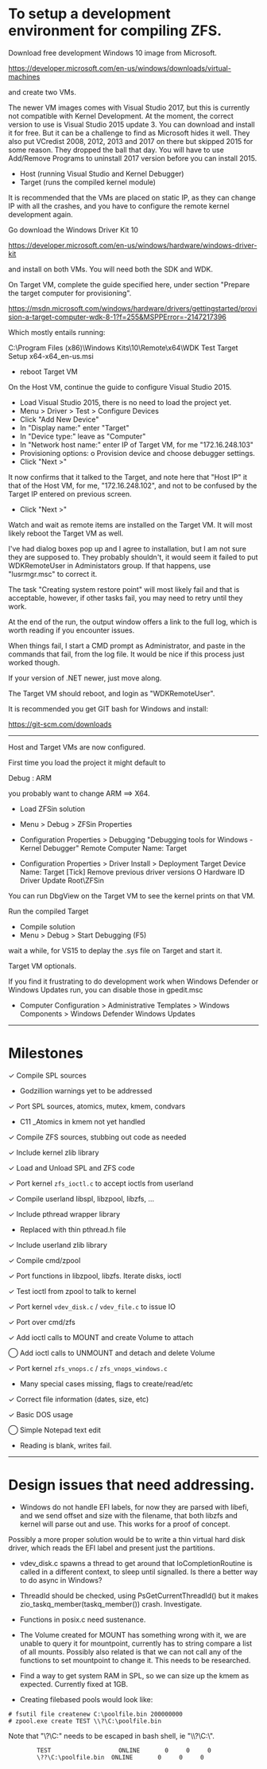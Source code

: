 
# To setup a development environment for compiling ZFS.


Download free development Windows 10 image from Microsoft.

https://developer.microsoft.com/en-us/windows/downloads/virtual-machines

and create two VMs.

The newer VM images comes with Visual Studio 2017, but this is
currently not compatible with Kernel Development. At the moment, the
correct version to use is Visual Studio 2015 update 3. You can
download and install it for free. But it can be a challenge to find as
Microsoft hides it well. They also put VCredist 2008, 2012, 2013 and
2017 on there but skipped 2015 for some reason. They dropped the ball
that day. You will have to use Add/Remove Programs to uninstall 2017
version before you can install 2015.

* Host (running Visual Studio and Kernel Debugger)
* Target (runs the compiled kernel module)

It is recommended that the VMs are placed on static IP, as they can
change IP with all the crashes, and you have to configure the remote
kernel development again.

Go download the Windows Driver Kit 10

https://developer.microsoft.com/en-us/windows/hardware/windows-driver-kit

and install on both VMs. You will need both the SDK and WDK.


On Target VM, complete the guide specified here, under
section "Prepare the target computer for provisioning".

https://msdn.microsoft.com/windows/hardware/drivers/gettingstarted/provision-a-target-computer-wdk-8-1?f=255&MSPPError=-2147217396

Which mostly entails running:

C:\Program Files (x86)\Windows Kits\10\Remote\x64\WDK Test Target Setup x64-x64_en-us.msi

* reboot Target VM


On the Host VM, continue the guide to configure Visual Studio 2015.

* Load Visual Studio 2015, there is no need to load the project yet.
* Menu > Driver > Test > Configure Devices
* Click "Add New Device"
* In "Display name:" enter "Target"
* In "Device type:" leave as "Computer"
* In "Network host name:" enter IP of Target VM, for me "172.16.248.103"
* Provisioning options: o Provision device and choose debugger settings.
* Click "Next >"

It now confirms that it talked to the Target, and note here that
"Host IP" it that of the Host VM, for me, "172.16.248.102", and not to
be confused by the Target IP entered on previous screen.

* Click "Next >"

Watch and wait as remote items are installed on the Target VM. It
will most likely reboot the Target VM as well.

I've had dialog boxes pop up and I agree to installation, but I am not
sure they are supposed to. They probably shouldn't, it would seem it
failed to put WDKRemoteUser in Administators group. If that happens,
use "lusrmgr.msc" to correct it.

The task "Creating system restore point" will most likely fail and
that is acceptable, however, if other tasks fail, you may need to
retry until they work.

At the end of the run, the output window offers a link to the full
log, which is worth reading if you encounter issues.

When things fail, I start a CMD prompt as Administrator, and paste in
the commands that fail, from the log file. It would be nice if this
process just worked though.

If your version of .NET newer, just move along.

The Target VM should reboot, and login as "WDKRemoteUser".


It is recommended you get GIT bash for Windows and install:

https://git-scm.com/downloads


---


Host and Target VMs are now configured.

First time you load the project it might default to

Debug : ARM

you probably want to change ARM ==> X64.

* Load ZFSin solution
* Menu > Debug > ZFSin Properties
* Configuration Properties > Debugging
"Debugging tools for Windows - Kernel Debugger"
Remote Computer Name: Target

* Configuration Properties > Driver Install > Deployment
Target Device Name: Target
[Tick] Remove previous driver versions
O Hardware ID Driver Update
Root\ZFSin


You can run DbgView on the Target VM to see the kernel prints on that VM.


Run the compiled Target

* Compile solution
* Menu > Debug > Start Debugging (F5)

wait a while, for VS15 to deplay the .sys file on Target and start it.





Target VM optionals.

If you find it frustrating to do development work when Windows Defender or
Windows Updates run, you can disable those in gpedit.msc

* Computer Configuration > Administrative Templates >
     Windows Components >
	 Windows Defender
	 Windows Updates


---

# Milestones


  ✓ Compile SPL sources
  *  Godzillion warnings yet to be addressed

  ✓ Port SPL sources, atomics, mutex, kmem, condvars
  *  C11 _Atomics in kmem not yet handled

  ✓ Compile ZFS sources, stubbing out code as needed

  ✓ Include kernel zlib library

  ✓ Load and Unload SPL and ZFS code

  ✓ Port kernel `zfs_ioctl.c` to accept ioctls from userland

  ✓ Compile userland libspl, libzpool, libzfs, ...

  ✓ Include pthread wrapper library
  *  Replaced with thin pthread.h file

  ✓ Include userland zlib library

  ✓ Compile cmd/zpool

  ✓ Port functions in libzpool, libzfs. Iterate disks, ioctl

  ✓ Test ioctl from zpool to talk to kernel

  ✓ Port kernel `vdev_disk.c` / `vdev_file.c` to issue IO

  ✓ Port over cmd/zfs

  ✓ Add ioctl calls to MOUNT and create Volume to attach

  ⃝ Add ioctl calls to UNMOUNT and detach and delete Volume

  ✓ Port kernel `zfs_vnops.c` / `zfs_vnops_windows.c`
  *  Many special cases missing, flags to create/read/etc

  ✓ Correct file information (dates, size, etc)

  ✓ Basic DOS usage

  ⃝ Simple Notepad text edit
  *  Reading is blank, writes fail.


---

# Design issues that need addressing.

* Windows do not handle EFI labels, for now they are parsed with
libefi, and we send offset and size with the filename, that both
libzfs and kernel will parse out and use. This works for a proof
of concept.

Possibly a more proper solution would be to write a thin virtual
hard disk driver, which reads the EFI label and present just the
partitions.

* vdev_disk.c spawns a thread to get around that IoCompletionRoutine
is called in a different context, to sleep until signalled. Is there
a better way to do async in Windows?

* ThreadId should be checked, using PsGetCurrentThreadId() but
it makes zio_taskq_member(taskq_member()) crash. Investigate.

* Functions in posix.c need sustenance.

* The Volume created for MOUNT has something wrong with it, we are
  unable to query it for mountpoint, currently has to string compare a
  list of all mounts. Possibly also related is that we can not call
  any of the functions to set mountpoint to change it. This needs to
  be researched.

* Find a way to get system RAM in SPL, so we can size up the kmem as
expected. Currently fixed at 1GB.

* Creating filebased pools would look like:
```
# fsutil file createnew C:\poolfile.bin 200000000
# zpool.exe create TEST \\?\C:\poolfile.bin
```

Note that "\\?\C:\" needs to be escaped in bash shell, ie
"\\\\?\\C:\\".

```
        TEST                   ONLINE       0     0     0
        \??\C:\poolfile.bin  ONLINE       0     0     0
```
